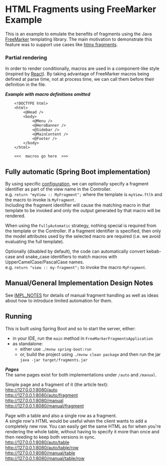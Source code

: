 # HTML Fragments using FreeMarker Example

This is an example to emulate the benefits of fragments using the Java [FreeMarker](https://freemarker.apache.org)
templating library. The main motivation to demonstrate this feature was to support use cases like
[htmx fragments](https://htmx.org/essays/template-fragments/).


### Partial rendering

In order to render conditionally, macros are used in a component-like style (inspired by [React](https://react.dev)).
By taking advantage of FreeMarker macros being defined at parse time, not at process time,
we can call them before their definition in the file.

***Example with macro definitions omitted***
```freemarker
    <!DOCTYPE html>
    <html>
    	<@Head />
    	<body>
    	    <@Menu />
    	    <@HeroBanner />
    	    <@Sidebar />
    	    <@MainContent />
    	    <@Footer />
    	</body>
    </html>

    <<<  macros go here  >>>
```


## Fully automatic (Spring Boot implementation)

By using specific [configuration](src/main/java/example/freemarker/fragments/FreeMarkerAutoFragmentConfig.java), 
we can optionally specify a fragment identifier as part of the view name in the Controller.  
e.g. `return "myView :: MyFragment";` where the template is `myView.ftlh` and the macro to invoke is `MyFragment`.  
Including the fragment identifier will cause the matching macro in that template to be invoked and only the output
generated by that macro will be rendered.

When using the `FullyAutomatic` strategy, nothing special is required from the template or the Controller. If a fragment
identifier is specified, then only the model attributes used by the selected macro are required (i.e. we avoid
evaluating the full template).

Optionally (disabled by default), the code can automatically convert kebab-case and snake_case identifiers to match
macros with UpperCamelCase/PascalCase names.  
e.g. `return "view :: my-fragment";` to invoke the macro `MyFragment`.


## Manual/General Implementation Design Notes

See [IMPL_NOTES](IMPL_NOTES.md) for details of manual fragment handling
as well as ideas about how to introduce limited automation for them.



## Running

This is built using Spring Boot and so to start the server, either:
- in your IDE, run the `main` method in `FreeMarkerFragmentsApplication`
- as standalone:
  - either use `./mvnw spring-boot:run`
  - or, build the project using `./mvnw clean package` and then run the jar `java -jar target/fragments.jar`

***Pages***  
The same pages exist for both implementations under `/auto` and `/manual`.  

Simple page and a fragment of it (the article text):  
http://127.0.0.1:8080/auto  
http://127.0.0.1:8080/auto/fragment  
http://127.0.0.1:8080/manual  
http://127.0.0.1:8080/manual/fragment  

Page with a table and also a single row as a fragment.  
A single row's HTML would be useful when the client wants to add a completely new row.
You can easily get the same HTML as for when you're rendering the whole table, without having to specify it more than
once and then needing to keep both versions in sync.  
http://127.0.0.1:8080/auto/table  
http://127.0.0.1:8080/auto/table/row  
http://127.0.0.1:8080/manual/table  
http://127.0.0.1:8080/manual/table/row  